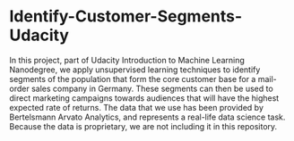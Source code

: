# Identify-Customer-Segments-Udacity

In this project, part of Udacity Introduction to Machine Learning Nanodegree, we apply unsupervised learning techniques to identify segments of the population that form the core customer base for a mail-order sales company in Germany. These segments can then be used to direct marketing campaigns towards audiences that will have the highest expected rate of returns. The data that we use has been provided by Bertelsmann Arvato Analytics, and represents a real-life data science task. Because the data is proprietary, we are not including it in this repository.  
